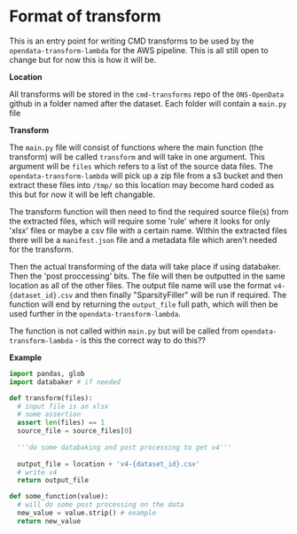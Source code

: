 # Format of transform
This is an entry point for writing CMD transforms to be used by the `opendata-transform-lambda` for the AWS pipeline. This is all still open to change but for now this is how it will be.

**Location**

All transforms will be stored in the `cmd-transforms` repo of the `ONS-OpenData` github in a folder named after the dataset. Each folder will contain a `main.py` file

**Transform**

The `main.py` file will consist of functions where the main function (the transform) will be called `transform` and will take in one argument. This argument will be `files` which refers to a list of the source data files. The `opendata-transform-lambda` will pick up a zip file from a s3 bucket and then extract these files into `/tmp/` so this location may become hard coded as this but for now it will be left changable.

The transform function will then need to find the required source file(s) from the extracted files, which will require some 'rule' where it looks for only 'xlsx' files or maybe a csv file with a certain name. Within the extracted files there will be a `manifest.json` file and a metadata file which aren't needed for the transform.

Then the actual transforming of the data will take place if using databaker. Then the 'post proccessing' bits. The file will then be outputted in the same location as all of the other files. The output file name will use the format `v4-{dataset_id}.csv` and then finally "SparsityFiller" will be run if required. The function will end by returning the `output_file` full path, which will then be used further in the `opendata-transform-lambda`.

The function is not called within `main.py` but will be called from `opendata-transform-lambda` - is this the correct way to do this??

**Example**

```python
import pandas, glob
import databaker # if needed

def transform(files):
  # input file is an xlsx
  # some assertion
  assert len(files) == 1
  source_file = source_files[0]
  
  '''do some databaking and post processing to get v4'''
  
  output_file = location + 'v4-{dataset_id}.csv'
  # write v4
  return output_file

def some_function(value):
  # will do some post processing on the data
  new_value = value.strip() # example
  return new_value



```
